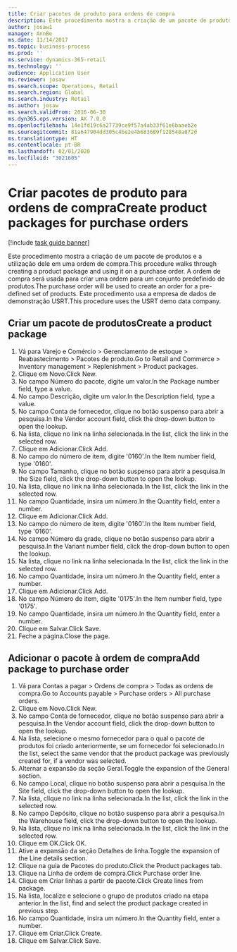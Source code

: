 ```yaml
---
title: Criar pacotes de produto para ordens de compra
description: Este procedimento mostra a criação de um pacote de produtos e a utilização dele em uma ordem de compra.
author: josaw1
manager: AnnBe
ms.date: 11/14/2017
ms.topic: business-process
ms.prod: ''
ms.service: dynamics-365-retail
ms.technology: ''
audience: Application User
ms.reviewer: josaw
ms.search.scope: Operations, Retail
ms.search.region: Global
ms.search.industry: Retail
ms.author: josaw
ms.search.validFrom: 2016-06-30
ms.dyn365.ops.version: AX 7.0.0
ms.openlocfilehash: 14e1fd19c6a27739ce9f57a4ab33f61e6baaeb2e
ms.sourcegitcommit: 81a647904dd305c4be2e4b683689f128548a872d
ms.translationtype: HT
ms.contentlocale: pt-BR
ms.lasthandoff: 02/01/2020
ms.locfileid: "3021605"
---
```

# <a name="create-product-packages-for-purchase-orders"></a><span data-ttu-id="b5f1f-103">Criar pacotes de produto para ordens de compra</span><span class="sxs-lookup"><span data-stu-id="b5f1f-103">Create product packages for purchase orders</span></span>

[!include [task guide banner](../includes/task-guide-banner.md)]

<span data-ttu-id="b5f1f-104">Este procedimento mostra a criação de um pacote de produtos e a utilização dele em uma ordem de compra.</span><span class="sxs-lookup"><span data-stu-id="b5f1f-104">This procedure walks through creating a product package and using it on a purchase order.</span></span> <span data-ttu-id="b5f1f-105">A ordem de compra será usada para criar uma ordem para um conjunto predefinido de produtos.</span><span class="sxs-lookup"><span data-stu-id="b5f1f-105">The purchase order will be used to create an order for a pre-defined set of products.</span></span> <span data-ttu-id="b5f1f-106">Este procedimento usa a empresa de dados de demonstração USRT.</span><span class="sxs-lookup"><span data-stu-id="b5f1f-106">This procedure uses the USRT demo data company.</span></span>


## <a name="create-a-product-package"></a><span data-ttu-id="b5f1f-107">Criar um pacote de produtos</span><span class="sxs-lookup"><span data-stu-id="b5f1f-107">Create a product package</span></span>
1. <span data-ttu-id="b5f1f-108">Vá para Varejo e Comércio > Gerenciamento de estoque > Reabastecimento > Pacotes de produto.</span><span class="sxs-lookup"><span data-stu-id="b5f1f-108">Go to Retail and Commerce > Inventory management > Replenishment > Product packages.</span></span>
2. <span data-ttu-id="b5f1f-109">Clique em Novo.</span><span class="sxs-lookup"><span data-stu-id="b5f1f-109">Click New.</span></span>
3. <span data-ttu-id="b5f1f-110">No campo Número do pacote, digite um valor.</span><span class="sxs-lookup"><span data-stu-id="b5f1f-110">In the Package number field, type a value.</span></span>
4. <span data-ttu-id="b5f1f-111">No campo Descrição, digite um valor.</span><span class="sxs-lookup"><span data-stu-id="b5f1f-111">In the Description field, type a value.</span></span>
5. <span data-ttu-id="b5f1f-112">No campo Conta de fornecedor, clique no botão suspenso para abrir a pesquisa.</span><span class="sxs-lookup"><span data-stu-id="b5f1f-112">In the Vendor account field, click the drop-down button to open the lookup.</span></span>
6. <span data-ttu-id="b5f1f-113">Na lista, clique no link na linha selecionada.</span><span class="sxs-lookup"><span data-stu-id="b5f1f-113">In the list, click the link in the selected row.</span></span>
7. <span data-ttu-id="b5f1f-114">Clique em Adicionar.</span><span class="sxs-lookup"><span data-stu-id="b5f1f-114">Click Add.</span></span>
8. <span data-ttu-id="b5f1f-115">No campo do número de item, digite '0160'.</span><span class="sxs-lookup"><span data-stu-id="b5f1f-115">In the Item number field, type '0160'.</span></span>
9. <span data-ttu-id="b5f1f-116">No campo Tamanho, clique no botão suspenso para abrir a pesquisa.</span><span class="sxs-lookup"><span data-stu-id="b5f1f-116">In the Size field, click the drop-down button to open the lookup.</span></span>
10. <span data-ttu-id="b5f1f-117">Na lista, clique no link na linha selecionada.</span><span class="sxs-lookup"><span data-stu-id="b5f1f-117">In the list, click the link in the selected row.</span></span>
11. <span data-ttu-id="b5f1f-118">No campo Quantidade, insira um número.</span><span class="sxs-lookup"><span data-stu-id="b5f1f-118">In the Quantity field, enter a number.</span></span>
12. <span data-ttu-id="b5f1f-119">Clique em Adicionar.</span><span class="sxs-lookup"><span data-stu-id="b5f1f-119">Click Add.</span></span>
13. <span data-ttu-id="b5f1f-120">No campo do número de item, digite '0160'.</span><span class="sxs-lookup"><span data-stu-id="b5f1f-120">In the Item number field, type '0160'.</span></span>
14. <span data-ttu-id="b5f1f-121">No campo Número da grade, clique no botão suspenso para abrir a pesquisa.</span><span class="sxs-lookup"><span data-stu-id="b5f1f-121">In the Variant number field, click the drop-down button to open the lookup.</span></span>
15. <span data-ttu-id="b5f1f-122">Na lista, clique no link na linha selecionada.</span><span class="sxs-lookup"><span data-stu-id="b5f1f-122">In the list, click the link in the selected row.</span></span>
16. <span data-ttu-id="b5f1f-123">No campo Quantidade, insira um número.</span><span class="sxs-lookup"><span data-stu-id="b5f1f-123">In the Quantity field, enter a number.</span></span>
17. <span data-ttu-id="b5f1f-124">Clique em Adicionar.</span><span class="sxs-lookup"><span data-stu-id="b5f1f-124">Click Add.</span></span>
18. <span data-ttu-id="b5f1f-125">No campo Número de item, digite '0175'.</span><span class="sxs-lookup"><span data-stu-id="b5f1f-125">In the Item number field, type '0175'.</span></span>
19. <span data-ttu-id="b5f1f-126">No campo Quantidade, insira um número.</span><span class="sxs-lookup"><span data-stu-id="b5f1f-126">In the Quantity field, enter a number.</span></span>
20. <span data-ttu-id="b5f1f-127">Clique em Salvar.</span><span class="sxs-lookup"><span data-stu-id="b5f1f-127">Click Save.</span></span>
21. <span data-ttu-id="b5f1f-128">Feche a página.</span><span class="sxs-lookup"><span data-stu-id="b5f1f-128">Close the page.</span></span>

## <a name="add-package-to-purchase-order"></a><span data-ttu-id="b5f1f-129">Adicionar o pacote à ordem de compra</span><span class="sxs-lookup"><span data-stu-id="b5f1f-129">Add package to purchase order</span></span>
1. <span data-ttu-id="b5f1f-130">Vá para Contas a pagar > Ordens de compra > Todas as ordens de compra.</span><span class="sxs-lookup"><span data-stu-id="b5f1f-130">Go to Accounts payable > Purchase orders > All purchase orders.</span></span>
2. <span data-ttu-id="b5f1f-131">Clique em Novo.</span><span class="sxs-lookup"><span data-stu-id="b5f1f-131">Click New.</span></span>
3. <span data-ttu-id="b5f1f-132">No campo Conta de fornecedor, clique no botão suspenso para abrir a pesquisa.</span><span class="sxs-lookup"><span data-stu-id="b5f1f-132">In the Vendor account field, click the drop-down button to open the lookup.</span></span>
4. <span data-ttu-id="b5f1f-133">Na lista, selecione o mesmo fornecedor para o qual o pacote de produtos foi criado anteriormente, se um fornecedor foi selecionado.</span><span class="sxs-lookup"><span data-stu-id="b5f1f-133">In the list, select the same vendor that the product package was previously created for, if a vendor was selected.</span></span>
5. <span data-ttu-id="b5f1f-134">Alternar a expansão da seção Geral.</span><span class="sxs-lookup"><span data-stu-id="b5f1f-134">Toggle the expansion of the General section.</span></span>
6. <span data-ttu-id="b5f1f-135">No campo Local, clique no botão suspenso para abrir a pesquisa.</span><span class="sxs-lookup"><span data-stu-id="b5f1f-135">In the Site field, click the drop-down button to open the lookup.</span></span>
7. <span data-ttu-id="b5f1f-136">Na lista, clique no link na linha selecionada.</span><span class="sxs-lookup"><span data-stu-id="b5f1f-136">In the list, click the link in the selected row.</span></span>
8. <span data-ttu-id="b5f1f-137">No campo Depósito, clique no botão suspenso para abrir a pesquisa.</span><span class="sxs-lookup"><span data-stu-id="b5f1f-137">In the Warehouse field, click the drop-down button to open the lookup.</span></span>
9. <span data-ttu-id="b5f1f-138">Na lista, clique no link na linha selecionada.</span><span class="sxs-lookup"><span data-stu-id="b5f1f-138">In the list, click the link in the selected row.</span></span>
10. <span data-ttu-id="b5f1f-139">Clique em OK.</span><span class="sxs-lookup"><span data-stu-id="b5f1f-139">Click OK.</span></span>
11. <span data-ttu-id="b5f1f-140">Ative a expansão da seção Detalhes de linha.</span><span class="sxs-lookup"><span data-stu-id="b5f1f-140">Toggle the expansion of the Line details section.</span></span>
12. <span data-ttu-id="b5f1f-141">Clique na guia de Pacotes do produto.</span><span class="sxs-lookup"><span data-stu-id="b5f1f-141">Click the Product packages tab.</span></span>
13. <span data-ttu-id="b5f1f-142">Clique na Linha de ordem de compra.</span><span class="sxs-lookup"><span data-stu-id="b5f1f-142">Click Purchase order line.</span></span>
14. <span data-ttu-id="b5f1f-143">Clique em Criar linhas a partir de pacote.</span><span class="sxs-lookup"><span data-stu-id="b5f1f-143">Click Create lines from package.</span></span>
15. <span data-ttu-id="b5f1f-144">Na lista, localize e selecione o grupo de produtos criado na etapa anterior.</span><span class="sxs-lookup"><span data-stu-id="b5f1f-144">In the list, find and select the product package created in previous step.</span></span>
16. <span data-ttu-id="b5f1f-145">No campo Quantidade, insira um número.</span><span class="sxs-lookup"><span data-stu-id="b5f1f-145">In the Quantity field, enter a number.</span></span>
17. <span data-ttu-id="b5f1f-146">Clique em Criar.</span><span class="sxs-lookup"><span data-stu-id="b5f1f-146">Click Create.</span></span>
18. <span data-ttu-id="b5f1f-147">Clique em Salvar.</span><span class="sxs-lookup"><span data-stu-id="b5f1f-147">Click Save.</span></span>


